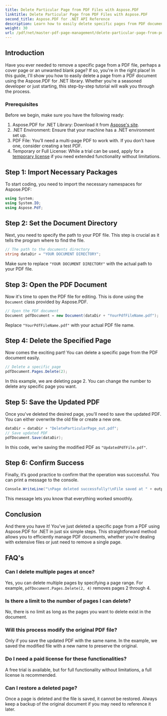 ```yaml
---
title: Delete Particular Page from PDF Files with Aspose.PDF
linktitle: Delete Particular Page from PDF Files with Aspose.PDF
second_title: Aspose.PDF for .NET API Reference
description: Learn how to easily delete specific pages from PDF documents using the powerful Aspose.PDF for .NET library. This step-by-step guide is perfect for developers of all skill levels looking to streamline PDF management.
weight: 30
url: /pdf/net/master-pdf-page-management/delete-particular-page-from-pdf-files/
---
```

## Introduction

Have you ever needed to remove a specific page from a PDF file, perhaps a cover page or an unwanted blank page? If so, you're in the right place! In this guide, I'll show you how to easily delete a page from a PDF document using the Aspose.PDF for .NET library. Whether you’re a seasoned developer or just starting, this step-by-step tutorial will walk you through the process.

### Prerequisites

Before we begin, make sure you have the following ready:

1. Aspose.PDF for .NET Library: Download it from [Aspose's site](https://releases.aspose.com/pdf/net/).
2. .NET Environment: Ensure that your machine has a .NET environment set up.
3. PDF File: You’ll need a multi-page PDF to work with. If you don’t have one, consider creating a test PDF.
4. Temporary or Full License: While a trial can be used, apply for a [temporary license](https://purchase.aspose.com/temporary-license/) if you need extended functionality without limitations.

## Step 1: Import Necessary Packages

To start coding, you need to import the necessary namespaces for Aspose.PDF:

```csharp
using System;
using System.IO;
using Aspose.Pdf;
```

## Step 2: Set the Document Directory

Next, you need to specify the path to your PDF file. This step is crucial as it tells the program where to find the file.

```csharp
// The path to the documents directory
string dataDir = "YOUR DOCUMENT DIRECTORY";
```

Make sure to replace `"YOUR DOCUMENT DIRECTORY"` with the actual path to your PDF file.

## Step 3: Open the PDF Document

Now it's time to open the PDF file for editing. This is done using the `Document` class provided by Aspose.PDF.

```csharp
// Open the PDF document
Document pdfDocument = new Document(dataDir + "YourPdfFileName.pdf");
```

Replace `"YourPdfFileName.pdf"` with your actual PDF file name.

## Step 4: Delete the Specified Page

Now comes the exciting part! You can delete a specific page from the PDF document easily.

```csharp
// Delete a specific page
pdfDocument.Pages.Delete(2);
```

In this example, we are deleting page 2. You can change the number to delete any specific page you want.

## Step 5: Save the Updated PDF

Once you've deleted the desired page, you'll need to save the updated PDF. You can either overwrite the old file or create a new one.

```csharp
dataDir = dataDir + "DeleteParticularPage_out.pdf";
// Save updated PDF
pdfDocument.Save(dataDir);
```

In this code, we're saving the modified PDF as `"UpdatedPdfFile.pdf"`.

## Step 6: Confirm Success

Finally, it’s good practice to confirm that the operation was successful. You can print a message to the console.

```csharp
Console.WriteLine("\nPage deleted successfully!\nFile saved at " + outputFilePath);
```

This message lets you know that everything worked smoothly.

## Conclusion

And there you have it! You've just deleted a specific page from a PDF using Aspose.PDF for .NET in just six simple steps. This straightforward method allows you to efficiently manage PDF documents, whether you’re dealing with extensive files or just need to remove a single page.

## FAQ's

### Can I delete multiple pages at once?  
Yes, you can delete multiple pages by specifying a page range. For example, `pdfDocument.Pages.Delete(2, 4)` removes pages 2 through 4.

### Is there a limit to the number of pages I can delete?  
No, there is no limit as long as the pages you want to delete exist in the document.

### Will this process modify the original PDF file?  
Only if you save the updated PDF with the same name. In the example, we saved the modified file with a new name to preserve the original.

### Do I need a paid license for these functionalities?  
A free trial is available, but for full functionality without limitations, a full license is recommended.

### Can I restore a deleted page?  
Once a page is deleted and the file is saved, it cannot be restored. Always keep a backup of the original document if you may need to reference it later.
